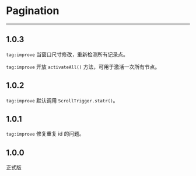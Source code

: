 # Pagination

---

## 1.0.3

`tag:improve` 当窗口尺寸修改，重新检测所有记录点。

`tag:improve` 开放 `activateAll()` 方法，可用于激活一次所有节点。

## 1.0.2

`tag:improve` 默认调用 `ScrollTrigger.statr()`。

## 1.0.1

`tag:improve` 修复重复 id 的问题。

## 1.0.0

正式版